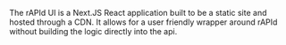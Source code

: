 The rAPId UI is a Next.JS React application built to be a static site and hosted through a CDN. It allows for a user friendly wrapper around rAPId without building the logic directly into the api.
